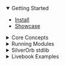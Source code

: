 <details open>
    <summary>Getting Started</summary>

- [Install](/install)
- [Showcase](https://showcase.useorb.dev/)

</details>


<details data-path="/concepts">
    <summary>Core Concepts</summary>

- [Core WebAssembly](/concepts/core-webassembly)
- [Composable Modules](/concepts/composable-modules)
- [Strings](/concepts/strings)
- [Elixir is Your Compiler](/concepts/elixir-compiler)
- [Platform Agnostic](/concepts/platform-agnostic)
- [Custom Types](/concepts/custom-types)

</details>


<details data-path="/run">
    <summary>Running Modules</summary>

- [In JavaScript](/run/javascript)
- [In Elixir](/run/elixir)

</details>


<details data-path="/silverorb">
    <summary>SilverOrb stdlib</summary>

- [SilverOrb](/silverorb)

</details>


<details data-path="/examples">
    <summary>Livebook Examples</summary>

- [Temperature Converter ↗](https://hexdocs.pm/orb/temperature-converter.html)
- [Mime Type ↗](https://hexdocs.pm/orb/mime-type.html)
- [YouTube URL Parser ↗](https://hexdocs.pm/orb/youtube-url-parser.html)

</details>
